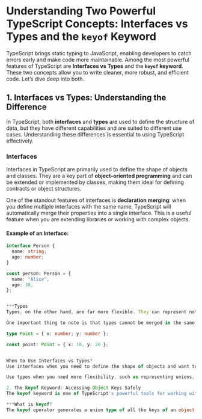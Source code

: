 # Understanding Two Powerful TypeScript Concepts: Interfaces vs Types and the `keyof` Keyword

TypeScript brings static typing to JavaScript, enabling developers to catch errors early and make code more maintainable. Among the most powerful features of TypeScript are **Interfaces vs Types** and the **`keyof` keyword**. These two concepts allow you to write cleaner, more robust, and efficient code. Let’s dive deep into both.

## 1. **Interfaces vs Types: Understanding the Difference**

In TypeScript, both **interfaces** and **types** are used to define the structure of data, but they have different capabilities and are suited to different use cases. Understanding these differences is essential to using TypeScript effectively.

### **Interfaces**

Interfaces in TypeScript are primarily used to define the shape of objects and classes. They are a key part of **object-oriented programming** and can be extended or implemented by classes, making them ideal for defining contracts or object structures.

One of the standout features of interfaces is **declaration merging**: when you define multiple interfaces with the same name, TypeScript will automatically merge their properties into a single interface. This is a useful feature when you are extending libraries or working with complex objects.

#### Example of an Interface:

```typescript
interface Person {
  name: string;
  age: number;
}

const person: Person = {
  name: "Alice",
  age: 30,
};


***Types
Types, on the other hand, are far more flexible. They can represent not only objects but also primitive types, arrays, tuples, and even unions and intersections. A type alias allows you to create complex type structures, including unions (e.g., string | number) and intersections (e.g., A & B).

One important thing to note is that types cannot be merged in the same way interfaces can. However, types can be used to represent more complex structures, which interfaces may not handle as easily.

type Point = { x: number; y: number };

const point: Point = { x: 10, y: 20 };


When to Use Interfaces vs Types?
Use interfaces when you need to define the shape of objects and want to benefit from object-oriented principles like inheritance or implementing contracts.

Use types when you need more flexibility, such as representing unions, intersections, or working with complex type structures.

2. The keyof Keyword: Accessing Object Keys Safely
The keyof keyword is one of TypeScript's powerful tools for working with object keys. It allows you to retrieve the keys of an object type and use them as a union type. This feature ensures that when you're working with object keys, you only use valid keys, preventing potential runtime errors due to accessing non-existent properties.

***What is keyof?
The keyof operator generates a union type of all the keys of an object. This is useful when you want to make sure that a function or variable only accepts a key that exists on a given object.